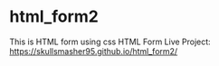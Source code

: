 # html_form2
This is HTML form using css
HTML Form Live Project: https://skullsmasher95.github.io/html_form2/
